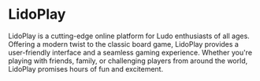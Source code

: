 # LidoPlay
LidoPlay is a cutting-edge online platform for Ludo enthusiasts of all ages. Offering a modern twist to the classic board game, LidoPlay provides a user-friendly interface and a seamless gaming experience. Whether you're playing with friends, family, or challenging players from around the world, LidoPlay promises hours of fun and excitement. 
